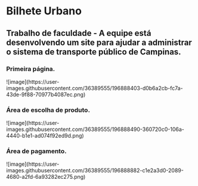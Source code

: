 <h1>Bilhete Urbano</h1>
<h2>Trabalho de faculdade - A equipe está desenvolvendo um site para ajudar a administrar o sistema de transporte público de Campinas.</h2>

<h3>Primeira página.</h3>
![image](https://user-images.githubusercontent.com/36389555/196888403-d0b6a2cb-fc7a-43de-9f88-70977b4087ec.png)

<h3>Área de escolha de produto.</h3>
![image](https://user-images.githubusercontent.com/36389555/196888490-360720c0-106a-4440-b1e1-ad074f92ed9d.png)

<h3>Área de pagamento.</h3>
![image](https://user-images.githubusercontent.com/36389555/196888882-c1e2a3d0-2089-4680-a2fd-6a93282ec275.png)
